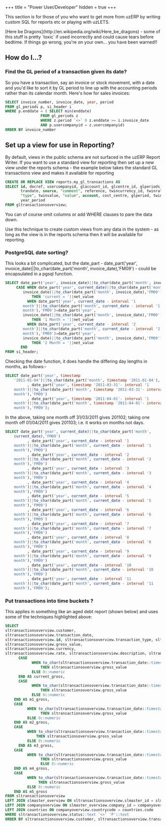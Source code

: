 +++
title = "Power User/Developer"
hidden = true
+++

This section is for those of you who want to get more from uzERP by writing custom SQL for reports etc or playing with uzLETS.

<span class="attention warning">
[Here be Dragons](http://en.wikipedia.org/wiki/Here_be_dragons) - some of this stuff is pretty `toxic` if used incorrectly and could cause tears before bedtime. If things go wrong, you're on your own... you have been warned!!
</span>

## How do I...?

### Find the GL period of a transaction given its date?
So you have a transaction, say an invoice or stock movement, with a date and you'd like to sort it by GL period to line up with the accounting periods rather than its calendar month. Here's how for sales invoices:

```sql
SELECT invoice_number, invoice_date, year, period
FROM gl_periods p, si_header i
WHERE p.enddate = ( SELECT min(enddate)
	            FROM gl_periods z
	            WHERE z.period `<>` 0 z.enddate >= i.invoice_date
	            AND p.usercompanyid = z.usercompanyid)
ORDER BY invoice_number
```

##  Set up a view for use in Reporting? 

By default, views in the public schema are not surfaced in the uzERP Report Writer. If you want to use a standard view for reporting then set up a new view under the reports schema - the example below takes the standard GL transactions view and makes it available for reporting

```sql
CREATE OR REPLACE VIEW reports.my_gl_transactions AS 
SELECT id, docref, usercompanyid, glaccount_id, glcentre_id, glperiods_id, 
       trandate, source, "comment", reference, twincurrency_id, twinrate, 
       "type", twinvalue, "value", account, cost_centre, glperiod, twincurrency, 
       year_period
FROM gltransactionsoverview;
```

You can of course omit columns or add WHERE clauses to pare the data down. 

Use this technique to create custom views from any data in the system - as long as the view is in the reports schema then it will be available for reporting.

### PostgreSQL date sorting?

This looks a bit complicated, but the date_part - date_part('year', 
invoice_date)||to_char(date_part('month', invoice_date),'FM09') - could 
be encapsulated in a pgsql function.

```sql
SELECT date_part('year', invoice_date)||to_char(date_part('month', invoice_date),'FM09') as inv_year_month,
	 CASE WHEN date_part('year', current_date)||to_char(date_part('month', current_date),'FM09')=date_part('year', 
		invoice_date)||to_char(date_part('month', invoice_date),'FM09')
	        THEN 'current = '||net_value
	      WHEN date_part('year', current_date - interval '1 
		month')||to_char(date_part('month', current_date - interval '1 
		month'),'FM09')=date_part('year', 
		invoice_date)||to_char(date_part('month', invoice_date),'FM09')
	        THEN '1 Month = '||net_value
	      WHEN date_part('year', current_date - interval '2 
		month')||to_char(date_part('month', current_date - interval '2 
		month'),'FM09')=date_part('year', 
		invoice_date)||to_char(date_part('month', invoice_date),'FM09')
	        THEN '2 Month = '||net_value
	   END
FROM si_header;
```

Checking the date function, it does handle the differing day lengths in months, as follows:-

```sql
SELECT date_part('year', timestamp 
	'2011-01-04')||to_char(date_part('month', timestamp '2011-01-04'),'FM09')
	      , date_part('year', timestamp '2011-03-31'- interval '1 
	month')||to_char(date_part('month', timestamp '2011-03-31'- interval '1 
	month'),'FM09')
	      , date_part('year', timestamp '2011-04-01'- interval '1 
	month')||to_char(date_part('month', timestamp '2011-04-01'- interval '1 
	month'),'FM09');
```

In the above, taking one month off 31/03/2011 gives 201102; taking one	month off 01/04/2011 gives 201103; i.e. it works on months not days.


```sql	
SELECT date_part('year', current_date)||to_char(date_part('month', 
	current_date),'FM09')
	      , date_part('year', current_date - interval '1 
	month')||to_char(date_part('month', current_date - interval '1 
	month'),'FM09')
	      , date_part('year', current_date - interval '2 
	month')||to_char(date_part('month', current_date - interval '2 
	month'),'FM09')
	      , date_part('year', current_date - interval '3 
	month')||to_char(date_part('month', current_date - interval '3 
	month'),'FM09')
	      , date_part('year', current_date - interval '4 
	month')||to_char(date_part('month', current_date - interval '4 
	month'),'FM09')
	      , date_part('year', current_date - interval '5 
	month')||to_char(date_part('month', current_date - interval '5 
	month'),'FM09')
	      , date_part('year', current_date - interval '6 
	month')||to_char(date_part('month', current_date - interval '6 
	month'),'FM09')
	      , date_part('year', current_date - interval '7 
	month')||to_char(date_part('month', current_date - interval '7 
	month'),'FM09')
	      , date_part('year', current_date - interval '8 
	month')||to_char(date_part('month', current_date - interval '8 
	month'),'FM09')
	      , date_part('year', current_date - interval '9 
	month')||to_char(date_part('month', current_date - interval '9 
	month'),'FM09')
	      , date_part('year', current_date - interval '10 
	month')||to_char(date_part('month', current_date - interval '10 
	month'),'FM09')
	      , date_part('year', current_date - interval '11 
	month')||to_char(date_part('month', current_date - interval '11 
	month'),'FM09');
```

### Put transactions into time buckets ?

This applies in something like an aged debt report (shown below) and uses some of the techniques highlighted above:

```sql
SELECT 
sltransactionsoverview.customer, 
sltransactionsoverview.transaction_date, 
sltransactionsoverview.id, sltransactionsoverview.transaction_type, sltransactionsoverview.our_reference, sltransactionsoverview.ext_reference, 
sltransactionsoverview.gross_value, 
sltransactionsoverview.currency, 
sltransactionsoverview.rate, sltransactionsoverview.description, sltransactionsoverview.payment_terms,
      CASE
            WHEN to_char(sltransactionsoverview.transaction_date::timestamp with time zone, 'YYYYMM'::text) = to_char('now'::text::date::timestamp with time zone, 'YYYYMM'::text) 
	            THEN sltransactionsoverview.gross_value
            ELSE 0::numeric
      END AS current_gross, 
      CASE
            WHEN to_char(sltransactionsoverview.transaction_date::timestamp with time zone, 'YYYYMM'::text) = to_char('now'::text::date - '1 mon'::interval, 'YYYYMM'::text) 
	            THEN sltransactionsoverview.gross_value
            ELSE 0::numeric
	END AS m1_gross, 
	CASE
	      WHEN to_char(sltransactionsoverview.transaction_date::timestamp with time zone, 'YYYYMM'::text) = to_char('now'::text::date - '2 mons'::interval, 'YYYYMM'::text) 
	            THEN sltransactionsoverview.gross_value
	      ELSE 0::numeric
	END AS m2_gross, 
	CASE
	      WHEN to_char(sltransactionsoverview.transaction_date::timestamp with time zone, 'YYYYMM'::text) = to_char('now'::text::date - '3 mons'::interval, 'YYYYMM'::text) 
		      THEN sltransactionsoverview.gross_value
	      ELSE 0::numeric
      END AS m3_gross, 
	CASE
	      WHEN to_char(sltransactionsoverview.transaction_date::timestamp with time zone, 'YYYYMM'::text) = to_char('now'::text::date - '4 mons'::interval, 'YYYYMM'::text) 
	            THEN sltransactionsoverview.gross_value
	            ELSE 0::numeric
	END AS m4_gross, 
	CASE
	      WHEN to_char(sltransactionsoverview.transaction_date::timestamp with time zone, 'YYYYMM'::text) <= to_char('now'::text::date - '5 mons'::interval, 'YYYYMM'::text) 
	           THEN sltransactionsoverview.gross_value
	      ELSE 0::numeric
	END AS m5_gross
FROM sltransactionsoverview
LEFT JOIN slmaster_overview ON sltransactionsoverview.slmaster_id = slmaster_overview.id
LEFT JOIN companyoverview ON slmaster_overview.company_id = companyoverview.id
LEFT JOIN countries ON companyoverview.countrycode = countries.code
WHERE sltransactionsoverview.status::text `<>` 'P'::text
ORDER BY sltransactionsoverview.customer, sltransactionsoverview.transaction_date, sltransactionsoverview.id;
```